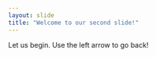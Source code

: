 ```yaml
---
layout: slide
title: "Welcome to our second slide!"
---
```

Let us begin.
Use the left arrow to go back!
